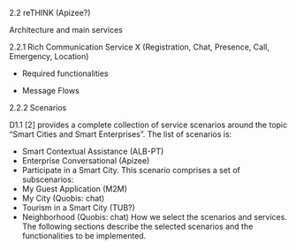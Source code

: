2.2	reTHINK (Apizee?)

Architecture and main services

2.2.1	Rich Communication Service X (Registration, Chat, Presence, Call, Emergency, Location)

* Required functionalities

*	Message Flows

2.2.2	Scenarios

D1.1 [2] provides a complete collection of service scenarios around the topic “Smart Cities and Smart Enterprises”. The list of scenarios is:
*	Smart Contextual Assistance (ALB-PT)
*	Enterprise Conversational (Apizee)
*	Participate in a Smart City. This scenario comprises a set of subscenarios:
*	My Guest Application (M2M)
*	My City (Quobis: chat)
*	Tourism in a Smart City (TUB?)
*	Neighborhood (Quobis: chat)
How we select the scenarios and services.
The following sections describe the selected scenarios and the functionalities to be implemented.
